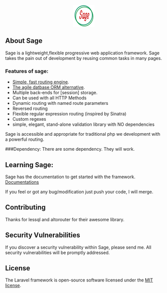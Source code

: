 <p align="center"><img src="https://github.com/kabircse/sage/blob/master/sage-logo.jpg"></p>

## About Sage

Sage is a lightweight,flexible progressive web application framework. Sage takes the pain out of development by reusing common tasks in many pages.

### Features of sage:
- [Simple, fast routing engine](altorouter).
- [The agile datbase ORM alternative](LessQL).
- Multiple back-ends for [session] storage.
- Can be used with all HTTP Methods
- Dynamic routing with named route parameters
- Reversed routing
- Flexible regular expression routing (inspired by Sinatra)
- Custom regexes
- simple, elegant, stand-alone validation library with NO dependencies

Sage is accessible and appropriate for traditional php we development with 
a powerful routing.

###Dependency:
   There are some dependency. They will work.
    

## Learning Sage:
Sage has the documentation to get started with the framework.
 [Documentations](https://github.com/kabircse/sage/blob/2.0/docs.md)

If you feel or got any bug/modification just push your code, I will merge.

## Contributing

Thanks for lessql and altorouter for their awesome library.

## Security Vulnerabilities

If you discover a security vulnerability within Sage, please send me. All security vulnerabilities will be promptly addressed.

## License

The Laravel framework is open-source software licensed under the [MIT license](https://opensource.org/licenses/MIT).

